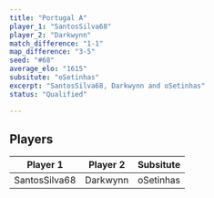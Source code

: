 ```yaml
---
title: "Portugal A"
player_1: "SantosSilva68"
player_2: "Darkwynn"
match_difference: "1-1"
map_difference: "3-5"
seed: "#68"
average_elo: "1615"
subsitute: "oSetinhas"
excerpt: "SantosSilva68, Darkwynn and oSetinhas"
status: "Qualified"

---
```

## Players

| Player 1 | Player 2 | Subsitute |
| -- | -- | -- |
| SantosSilva68 | Darkwynn | oSetinhas |
